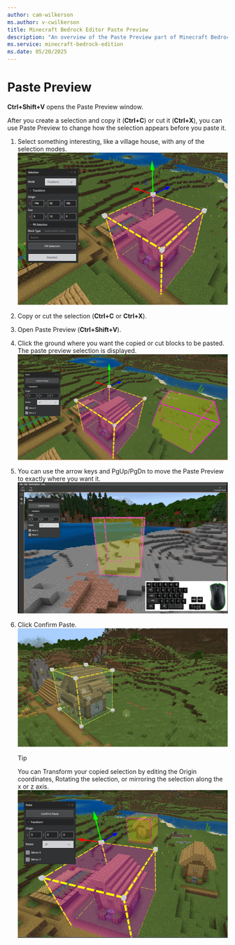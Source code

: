 ```yaml
---
author: cam-wilkerson
ms.author: v-cwilkerson
title: Minecraft Bedrock Editor Paste Preview
description: "An overview of the Paste Preview part of Minecraft Bedrock Editor"
ms.service: minecraft-bedrock-edition
ms.date: 05/20/2025
---
```


# Paste Preview

**Ctrl+Shift+V** opens the Paste Preview window.

After you create a selection and copy it (**Ctrl+C**) or cut it (**Ctrl+X**), you can use Paste Preview to change how the selection appears before you paste it.

1. Select something interesting, like a village house, with any of the selection modes.
![Image of a selected house](Media/editor_overview_paste_preview_selected_house.png)

1. Copy or cut the selection (**Ctrl+C** or **Ctrl+X**).

1. Open Paste Preview (**Ctrl+Shift+V**).

1. Click the ground where you want the copied or cut blocks to be pasted. The paste preview selection is displayed.
![Image of a paste preview](Media/editor_overview_paste_preview_copied_house_preview.png)

1. You can use the arrow keys and PgUp/PgDn to move the Paste Preview to exactly where you want it.
![Animation of using the keyboard to adjust the paste preview](Media/PastePreviewKeyboardPgUpDn.gif)

1. Click Confirm Paste.
![Image of a pasted selection](Media/GIFs/PastePreview.gif)
    > [!Tip]
    > You can Transform your copied selection by editing the Origin coordinates, Rotating the selection, or mirroring the selection along the x or z axis.
        ![Image of a pasted house after the paste has been confirmed](Media/editor_overview_paste_preview_copied_house_paste_confirmed3.png)

